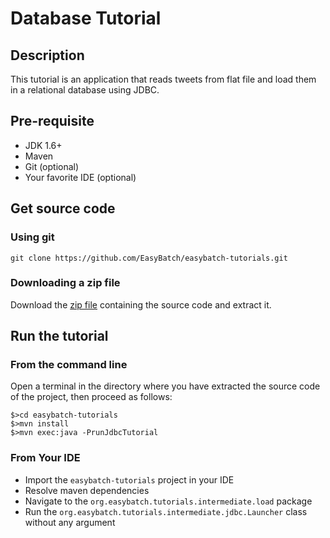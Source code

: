 # Database Tutorial

## Description

This tutorial is an application that reads tweets from flat file and load them in a relational database using JDBC.

## Pre-requisite

* JDK 1.6+
* Maven
* Git (optional)
* Your favorite IDE (optional)

## Get source code

### Using git

`git clone https://github.com/EasyBatch/easybatch-tutorials.git`

### Downloading a zip file

Download the [zip file](https://github.com/EasyBatch/easybatch-tutorials/archive/master.zip) containing the source code and extract it.

## Run the tutorial

### From the command line

Open a terminal in the directory where you have extracted the source code of the project, then proceed as follows:

```
$>cd easybatch-tutorials
$>mvn install
$>mvn exec:java -PrunJdbcTutorial
```

### From Your IDE

* Import the `easybatch-tutorials` project in your IDE
* Resolve maven dependencies
* Navigate to the `org.easybatch.tutorials.intermediate.load` package
* Run the `org.easybatch.tutorials.intermediate.jdbc.Launcher` class without any argument
